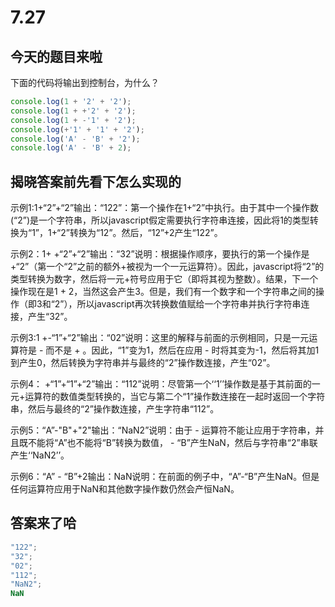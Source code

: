 # 7.27

## 今天的题目来啦

下面的代码将输出到控制台，为什么？

```javascript
console.log(1 + '2' + '2');
console.log(1 + +'2' + '2');
console.log(1 + -'1' + '2');
console.log(+'1' + '1' + '2');
console.log('A' - 'B' + '2');
console.log('A' - 'B' + 2);
```

## 揭晓答案前先看下怎么实现的

示例1:1+“2”+“2”输出：“122”：第一个操作在1+“2”中执行。由于其中一个操作数(“2”)是一个字符串，所以javascript假定需要执行字符串连接，因此将1的类型转换为“1”，1+“2”转换为“12”。然后，“12”+2产生“122”。

示例2：1+ +“2”+“2”输出：“32”说明：根据操作顺序，要执行的第一个操作是+“2”（第一个“2”之前的额外+被视为一个一元运算符）。因此，javascript将“2”的类型转换为数字，然后将一元+符号应用于它（即将其视为整数）。结果，下一个操作现在是1 + 2，当然这会产生3。但是，我们有一个数字和一个字符串之间的操作（即3和“2”），所以javascript再次转换数值赋给一个字符串并执行字符串连接，产生“32”。

示例3:1 +-“1”+“2”输出：“02”说明：这里的解释与前面的示例相同，只是一元运算符是 - 而不是 + 。因此，“1”变为1，然后在应用 - 时将其变为-1，然后将其加1到产生0，然后转换为字符串并与最终的“2”操作数连接，产生“02”。

示例4： +“1”+“1”+“2”输出：“112”说明：尽管第一个‘‘1’’操作数是基于其前面的一元+运算符的数值类型转换的，当它与第二个“1”操作数连接在一起时返回一个字符串，然后与最终的“2”操作数连接，产生字符串“112”。

示例5：“A”-"B"+"2"输出：“NaN2”说明：由于 - 运算符不能让应用于字符串，并且既不能将“A”也不能将“B”转换为数值， - “B”产生NaN，然后与字符串“2”串联产生‘‘NaN2’’。

示例6：“A” - “B”+2输出：NaN说明：在前面的例子中，“A”-“B”产生NaN。但是任何运算符应用于NaN和其他数字操作数仍然会产恒NaN。

## 答案来了哈

```javascript
"122";
"32";
"02";
"112";
"NaN2";
NaN
```



